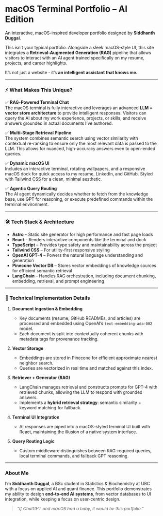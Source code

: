 # macOS Terminal Portfolio – AI Edition

An interactive, macOS-inspired developer portfolio designed by **Siddhanth Duggal**.

This isn’t your typical portfolio. Alongside a sleek macOS-style UI, this site integrates a **Retrieval-Augmented Generation (RAG)** pipeline that allows visitors to interact with an AI agent trained specifically on my resume, projects, and career highlights.

It’s not just a website - it’s **an intelligent assistant that knows me.**

---

### ⚡ What Makes This Unique?

✅ **RAG-Powered Terminal Chat**  
The macOS terminal is fully interactive and leverages an advanced **LLM + vector store architecture** to provide intelligent responses. Visitors can query the AI about my work experience, projects, or skills, and receive answers grounded in actual documents I’ve authored. 

✅ **Multi-Stage Retrieval Pipeline**  
The system combines semantic search using vector similarity with contextual re-ranking to ensure only the most relevant data is passed to the LLM. This allows for nuanced, high-accuracy answers even to open-ended queries.

✅ **Dynamic macOS UI**  
Includes an interactive terminal, rotating wallpapers, and a responsive macOS dock for quick access to my resume, LinkedIn, and GitHub. Styled with Tailwind CSS for a clean, minimal aesthetic.

✅ **Agentic Query Routing**  
The AI agent dynamically decides whether to fetch from the knowledge base, use GPT for reasoning, or execute predefined commands within the terminal environment.

---

### 🛠 Tech Stack & Architecture

- **Astro** – Static site generator for high performance and fast page loads  
- **React** – Renders interactive components like the terminal and dock  
- **TypeScript** – Provides type safety and maintainability across the project  
- **Tailwind CSS** – For utility-first responsive styling  
- **OpenAI GPT-4** – Powers the natural language understanding and generation  
- **Pinecone Vector DB** – Stores vector embeddings of knowledge sources for efficient semantic retrieval  
- **LangChain** – Handles RAG orchestration, including document chunking, embedding, retrieval, and prompt engineering  

---

### 🧠 Technical Implementation Details

1. **Document Ingestion & Embedding**  
   - Key documents (resume, GitHub READMEs, and articles) are processed and embedded using OpenAI’s `text-embedding-ada-002` model.
   - Each document is split into contextually coherent chunks with metadata tags for provenance tracking.

2. **Vector Storage**  
   - Embeddings are stored in Pinecone for efficient approximate nearest neighbor search.
   - Queries are vectorized in real time and matched against this index.

3. **Retriever + Generator (RAG)**  
   - LangChain manages retrieval and constructs prompts for GPT-4 with retrieved chunks, allowing the LLM to respond with grounded answers.
   - Implements a **hybrid retrieval strategy**: semantic similarity + keyword matching for fallback.

4. **Terminal UI Integration**  
   - AI responses are piped into a macOS-styled terminal UI built with React, maintaining the illusion of a native system interface.

5. **Query Routing Logic**  
   - Custom middleware distinguishes between RAG-required queries, local terminal commands, and fallback GPT reasoning.

---

### About Me

I’m **Siddhanth Duggal**, a BSc student in Statistics & Biochemistry at UBC with a focus on applied AI and quant finance. This portfolio demonstrates my ability to design **end-to-end AI systems**, from vector databases to UI integration, while keeping a focus on user-centric design.

> *“If ChatGPT and macOS had a baby, it would be this portfolio.”*